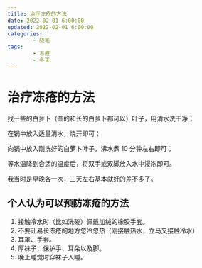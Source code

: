 ```yaml
---
title: 治疗冻疮的方法
date: 2022-02-01 6:00:00
updated: 2022-02-01 6:00:00
categories:
        - 随笔
tags:
        - 冻疮
        - 冬天
---
```


# 治疗冻疮的方法

找一些的白萝卜（圆的和长的白萝卜都可以）叶子，用清水洗干净；

在锅中放入适量清水，烧开即可；

向锅中放入刚洗好的白萝卜叶子，沸水煮 10 分钟左右即可；

等水温降到合适的温度后，将双手或双脚放入水中浸泡即可。

我当时是早晚各一次，三天左右基本就好的差不多了。

## 个人认为可以预防冻疮的方法

1. 接触冷水时（比如洗碗）佩戴加绒的橡胶手套。
2. 不要让易长冻疮的地方忽冷忽热（刚接触热水，立马又接触冷水）
3. 耳罩、手套。
4. 厚袜子，保护手、耳朵以及脚。
5. 晚上睡觉时穿袜子入睡。



 
